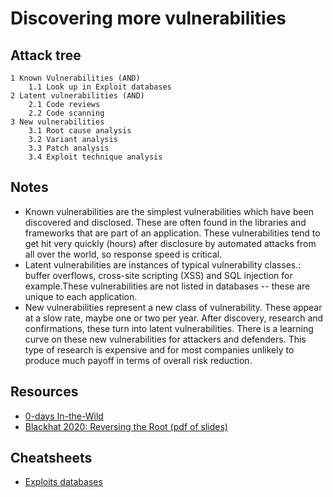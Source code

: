 # Discovering more vulnerabilities

## Attack tree

```text
1 Known Vulnerabilities (AND)
    1.1 Look up in Exploit databases
2 Latent vulnerabilities (AND)
    2.1 Code reviews 
    2.2 Code scanning
3 New vulnerabilities
    3.1 Root cause analysis
    3.2 Variant analysis
    3.3 Patch analysis
    3.4 Exploit technique analysis
```

## Notes

* Known vulnerabilities are the simplest vulnerabilities which have been discovered and disclosed. These are often found in the libraries and frameworks that are part of an application. These vulnerabilities tend to get hit very quickly (hours) after disclosure by automated attacks from all over the world, so response speed is critical.
* Latent vulnerabilities are instances of typical vulnerability classes.: buffer overflows, cross-site scripting (XSS) and SQL injection for example.These vulnerabilities are not listed in databases -- these are unique to each application. 
* New vulnerabilities represent a new class of vulnerability. These appear at a slow rate, maybe one or two per year. After discovery, research and confirmations, these turn into latent vulnerabilities. There is a learning curve on these new vulnerabilities for attackers and defenders. This type of research is expensive and for most companies unlikely to produce much payoff in terms of overall risk reduction.

## Resources

* [0-days In-the-Wild](https://googleprojectzero.github.io/0days-in-the-wild/)
* [Blackhat 2020: Reversing the Root (pdf of slides)](https://i.blackhat.com/USA-20/Wednesday/us-20-Stone-Reversing-The-Root-Identifying-The-Exploited-Vulnerability-In-0-Days-Used-In-The-Wild.pdf)

## Cheatsheets

* [Exploits databases](cheatsheets:docs/enumeration/exploits-dbs)

